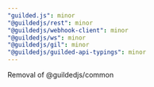 ```yaml
---
"guilded.js": minor
"@guildedjs/rest": minor
"@guildedjs/webhook-client": minor
"@guildedjs/ws": minor
"@guildedjs/gil": minor
"@guildedjs/guilded-api-typings": minor
---
```


Removal of @guildedjs/common
